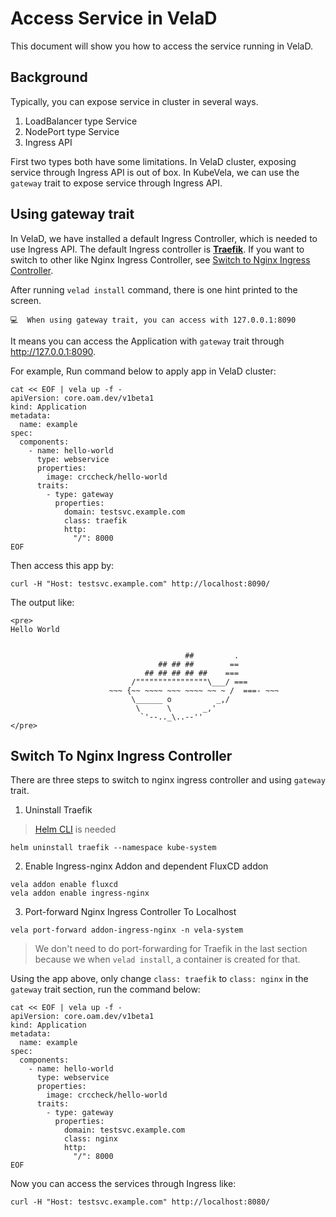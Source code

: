 # Access Service in VelaD

This document will show you how to access the service running in VelaD.

## Background

Typically, you can expose service in cluster in several ways.

1. LoadBalancer type Service
2. NodePort type Service
3. Ingress API

First two types both have some limitations. In VelaD cluster, exposing service through Ingress API is out of box.
In KubeVela, we can use the `gateway` trait to expose service through Ingress API.

## Using gateway trait

In VelaD, we have installed a default Ingress Controller, which is needed to use Ingress API.
The default Ingress controller is [**Traefik**](https://github.com/traefik/traefik). If you want to switch to other like
Nginx Ingress Controller, see [Switch to Nginx Ingress Controller](#switch-to-nginx-ingress-controller).

After running `velad install` command, there is one hint printed to the screen.

```shell
💻  When using gateway trait, you can access with 127.0.0.1:8090
```

It means you can access the Application with `gateway` trait through http://127.0.0.1:8090.

For example, Run command below to apply app in VelaD cluster:
```shell
cat << EOF | vela up -f -
apiVersion: core.oam.dev/v1beta1
kind: Application
metadata:
  name: example
spec:
  components:
    - name: hello-world
      type: webservice
      properties:
        image: crccheck/hello-world
      traits:
        - type: gateway
          properties:
            domain: testsvc.example.com
            class: traefik
            http:
              "/": 8000
EOF
```

Then access this app by:
```shell
curl -H "Host: testsvc.example.com" http://localhost:8090/
```

The output like:

```text
<pre>
Hello World


                                       ##         .
                                 ## ## ##        ==
                              ## ## ## ## ##    ===
                           /""""""""""""""""\___/ ===
                      ~~~ {~~ ~~~~ ~~~ ~~~~ ~~ ~ /  ===- ~~~
                           \______ o          _,/
                            \      \       _,'
                             `'--.._\..--''
</pre>
```

## Switch To Nginx Ingress Controller

There are three steps to switch to nginx ingress controller and using `gateway` trait.

1. Uninstall Traefik

> [Helm CLI](https://helm.sh/docs/intro/install/) is needed
```shell
helm uninstall traefik --namespace kube-system
```

2. Enable Ingress-nginx Addon and dependent FluxCD addon

```shell
vela addon enable fluxcd
vela addon enable ingress-nginx
```

3. Port-forward Nginx Ingress Controller To Localhost

```shell
vela port-forward addon-ingress-nginx -n vela-system
```

> We don't need to do port-forwarding for Traefik in the last section because we when `velad install`, a container is created for that.

Using the app above, only change `class: traefik` to `class: nginx` in the `gateway` trait section, run the command below:

```shell
cat << EOF | vela up -f -
apiVersion: core.oam.dev/v1beta1
kind: Application
metadata:
  name: example
spec:
  components:
    - name: hello-world
      type: webservice
      properties:
        image: crccheck/hello-world
      traits:
        - type: gateway
          properties:
            domain: testsvc.example.com
            class: nginx
            http:
              "/": 8000
EOF
```


Now you can access the services through Ingress like:

```shell
curl -H "Host: testsvc.example.com" http://localhost:8080/
```
